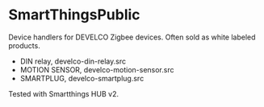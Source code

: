 # SmartThingsPublic

Device handlers for DEVELCO Zigbee devices. Often sold as white labeled products.

* DIN relay, develco-din-relay.src
* MOTION SENSOR, develco-motion-sensor.src
* SMARTPLUG, develco-smartplug.src

Tested with Smartthings HUB v2.

